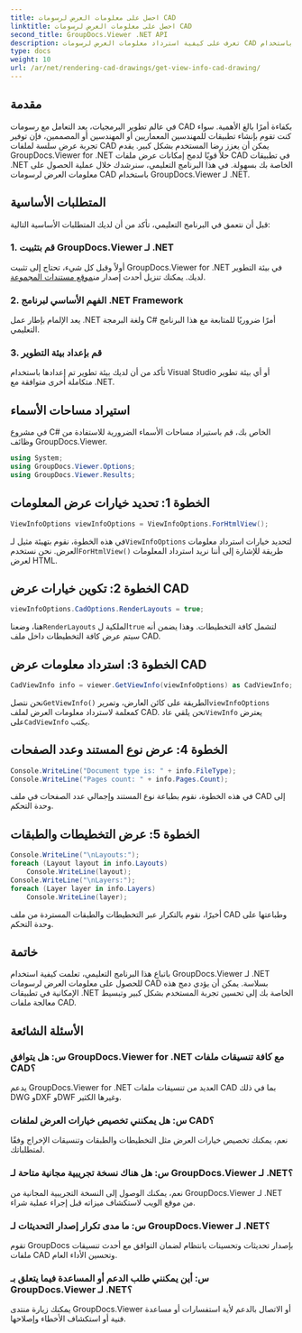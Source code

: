 ```yaml
---
title: احصل على معلومات العرض لرسومات CAD
linktitle: احصل على معلومات العرض لرسومات CAD
second_title: GroupDocs.Viewer .NET API
description: تعرف على كيفية استرداد معلومات العرض لرسومات CAD باستخدام GroupDocs.Viewer لـ .NET. قم بتحسين تطبيقات .NET الخاصة بك من خلال التعامل السلس مع ملفات CAD.
type: docs
weight: 10
url: /ar/net/rendering-cad-drawings/get-view-info-cad-drawing/
---
```

## مقدمة
في عالم تطوير البرمجيات، يعد التعامل مع رسومات CAD بكفاءة أمرًا بالغ الأهمية. سواء كنت تقوم بإنشاء تطبيقات للمهندسين المعماريين أو المهندسين أو المصممين، فإن توفير تجربة عرض سلسة لملفات CAD يمكن أن يعزز رضا المستخدم بشكل كبير. يقدم GroupDocs.Viewer for .NET حلاً قويًا لدمج إمكانات عرض ملفات CAD في تطبيقات .NET الخاصة بك بسهولة. في هذا البرنامج التعليمي، سنرشدك خلال عملية الحصول على معلومات العرض لرسومات CAD باستخدام GroupDocs.Viewer لـ .NET.
## المتطلبات الأساسية
قبل أن نتعمق في البرنامج التعليمي، تأكد من أن لديك المتطلبات الأساسية التالية:
### 1. قم بتثبيت GroupDocs.Viewer لـ .NET
 أولاً وقبل كل شيء، تحتاج إلى تثبيت GroupDocs.Viewer for .NET في بيئة التطوير لديك. يمكنك تنزيل أحدث إصدار من[موقع مستندات المجموعة](https://releases.groupdocs.com/viewer/net/).
### 2. الفهم الأساسي لبرنامج .NET Framework
يعد الإلمام بإطار عمل .NET ولغة البرمجة C# أمرًا ضروريًا للمتابعة مع هذا البرنامج التعليمي.
### 3. قم بإعداد بيئة التطوير
تأكد من أن لديك بيئة تطوير تم إعدادها باستخدام Visual Studio أو أي بيئة تطوير متكاملة أخرى متوافقة مع .NET.

## استيراد مساحات الأسماء
في مشروع C# الخاص بك، قم باستيراد مساحات الأسماء الضرورية للاستفادة من وظائف GroupDocs.Viewer.

```csharp
using System;
using GroupDocs.Viewer.Options;
using GroupDocs.Viewer.Results;
```

## الخطوة 1: تحديد خيارات عرض المعلومات
```csharp
ViewInfoOptions viewInfoOptions = ViewInfoOptions.ForHtmlView();
```
 في هذه الخطوة، نقوم بتهيئة مثيل لـ`ViewInfoOptions` لتحديد خيارات استرداد معلومات العرض. نحن نستخدم`ForHtmlView()` طريقة للإشارة إلى أننا نريد استرداد المعلومات لعرض HTML.
## الخطوة 2: تكوين خيارات عرض CAD
```csharp
viewInfoOptions.CadOptions.RenderLayouts = true;
```
 هنا، وضعنا`RenderLayouts` الملكية ل`true` لتشمل كافة التخطيطات. وهذا يضمن أنه سيتم عرض كافة التخطيطات داخل ملف CAD.
## الخطوة 3: استرداد معلومات عرض CAD
```csharp
CadViewInfo info = viewer.GetViewInfo(viewInfoOptions) as CadViewInfo;
```
 نحن نتصل`GetViewInfo()` الطريقة على كائن العارض، وتمرير`viewInfoOptions` كمعلمة لاسترداد معلومات العرض لملف CAD. نحن يلقي عاد`ViewInfo` يعترض على`CadViewInfo` يكتب.
## الخطوة 4: عرض نوع المستند وعدد الصفحات
```csharp
Console.WriteLine("Document type is: " + info.FileType);
Console.WriteLine("Pages count: " + info.Pages.Count);
```
في هذه الخطوة، نقوم بطباعة نوع المستند وإجمالي عدد الصفحات في ملف CAD إلى وحدة التحكم.
## الخطوة 5: عرض التخطيطات والطبقات
```csharp
Console.WriteLine("\nLayouts:");
foreach (Layout layout in info.Layouts)
    Console.WriteLine(layout);
Console.WriteLine("\nLayers:");
foreach (Layer layer in info.Layers)
    Console.WriteLine(layer);
```
أخيرًا، نقوم بالتكرار عبر التخطيطات والطبقات المستردة من ملف CAD وطباعتها على وحدة التحكم.

## خاتمة
باتباع هذا البرنامج التعليمي، تعلمت كيفية استخدام GroupDocs.Viewer لـ .NET للحصول على معلومات العرض لرسومات CAD بسلاسة. يمكن أن يؤدي دمج هذه الإمكانية في تطبيقات .NET الخاصة بك إلى تحسين تجربة المستخدم بشكل كبير وتبسيط معالجة ملفات CAD.
## الأسئلة الشائعة
### س: هل يتوافق GroupDocs.Viewer for .NET مع كافة تنسيقات ملفات CAD؟
يدعم GroupDocs.Viewer for .NET العديد من تنسيقات ملفات CAD بما في ذلك DWG وDXF وDWF وغيرها الكثير.
### س: هل يمكنني تخصيص خيارات العرض لملفات CAD؟
نعم، يمكنك تخصيص خيارات العرض مثل التخطيطات والطبقات وتنسيقات الإخراج وفقًا لمتطلباتك.
### س: هل هناك نسخة تجريبية مجانية متاحة لـ GroupDocs.Viewer لـ .NET؟
نعم، يمكنك الوصول إلى النسخة التجريبية المجانية من GroupDocs.Viewer لـ .NET من موقع الويب لاستكشاف ميزاته قبل إجراء عملية شراء.
### س: ما مدى تكرار إصدار التحديثات لـ GroupDocs.Viewer لـ .NET؟
تقوم GroupDocs بإصدار تحديثات وتحسينات بانتظام لضمان التوافق مع أحدث تنسيقات ملفات CAD وتحسين الأداء العام.
### س: أين يمكنني طلب الدعم أو المساعدة فيما يتعلق بـ GroupDocs.Viewer لـ .NET؟
يمكنك زيارة منتدى GroupDocs.Viewer أو الاتصال بالدعم لأية استفسارات أو مساعدة فنية أو استكشاف الأخطاء وإصلاحها.